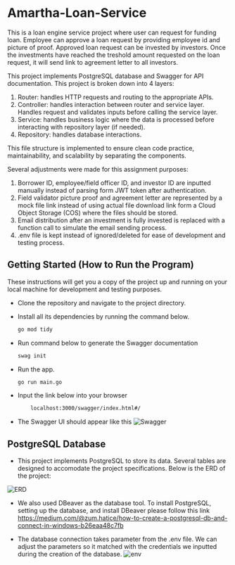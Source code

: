 # Amartha-Loan-Service
This is a loan engine service project where user can request for funding loan. Employee can approve a loan request by providing employee id and picture of proof. Approved loan request can be invested by investors. Once the investments have reached the treshold amount requested on the loan request, it will send link to agreement letter to all investors. 

This project implements PostgreSQL database and Swagger for API documentation. This project is broken down into 4 layers:

1. Router: handles HTTP requests and routing to the appropriate APIs.
2. Controller: handles interaction between router and service layer. Handles request and validates inputs before calling the service layer.
3. Service: handles business logic where the data is processed before interacting with repository layer (if needed).
4. Repository: handles database interactions.

This file structure is implemented to ensure clean code practice, maintainability, and scalability by separating the components. 

Several adjustments were made for this assignment purposes:

1. Borrower ID, employee/field officer ID, and investor ID are inputted manually instead of parsing form JWT token after authentication.
2. Field validator picture proof and agreement letter are represented by a mock file link instead of using actual file download link form a Cloud Object Storage (COS) where the files should be stored.
3. Email distribution after an investment is fully invested is replaced with a function call to simulate the email sending process.
4. .env file is kept instead of ignored/deleted for ease of development and testing process.

## Getting Started (How to Run the Program)

These instructions will get you a copy of the project up and running on your local machine for development and testing purposes.

* Clone the repository and navigate to the project directory.
* Install all its dependencies by running the command below.

    ```bash
    go mod tidy
    ```
* Run command below to generate the Swagger documentation
    ```bash
    swag init
    ```
* Run the app.
    ```bash
    go run main.go
    ```
* Input the link below into your browser

    ```bash
        localhost:3000/swagger/index.html#/
    ```
* The Swagger UI should appear like this
  ![Swagger](https://github.com/user-attachments/assets/e6a9913d-cbcf-446f-9310-9292fa95f8c7)

## PostgreSQL Database

* This project implements PostgreSQL to store its data. Several tables are designed to accomodate the project specifications. Below is the ERD of the project:

![ERD](https://github.com/user-attachments/assets/d6f3e6d0-023d-4659-ae98-37c48db82d99)

* We also used DBeaver as the database tool. To install PostgreSQL, setting up the database, and install DBeaver please follow this link
https://medium.com/@zum.hatice/how-to-create-a-postgresql-db-and-connect-in-windows-b26eaa48c7fb

* The database connection takes parameter from the .env file. We can adjust the parameters so it matched with the credentials we inputted during the creation of the database.
![env](https://github.com/user-attachments/assets/a488c82e-1bf4-401f-982c-9f633262a096)

